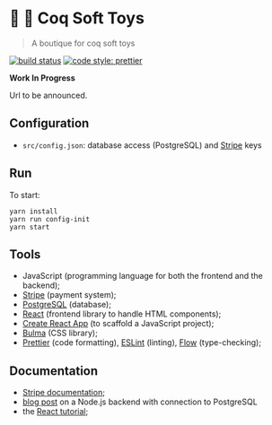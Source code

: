 # 🐓 🐻 Coq Soft Toys
> A boutique for coq soft toys

[![build status](https://img.shields.io/travis/com/clarus/coq-soft-toys.svg?style=flat-square)](https://travis-ci.com/clarus/coq-soft-toys)
[![code style: prettier](https://img.shields.io/badge/code_style-prettier-ff69b4.svg?style=flat-square)](https://github.com/prettier/prettier)

**Work In Progress**

Url to be announced.

## Configuration
* `src/config.json`: database access (PostgreSQL) and [Stripe](https://stripe.com/) keys

## Run
To start:
```
yarn install
yarn run config-init
yarn start
```

## Tools
* JavaScript (programming language for both the frontend and the backend);
* [Stripe](https://stripe.com/) (payment system);
* [PostgreSQL](https://www.postgresql.org/) (database);
* [React](https://reactjs.org/) (frontend library to handle HTML components);
* [Create React App](https://create-react-app.dev/) (to scaffold a JavaScript project);
* [Bulma](https://bulma.io/) (CSS library);
* [Prettier](https://prettier.io/) (code formatting), [ESLint](https://eslint.org/) (linting), [Flow](https://flow.org/) (type-checking);

## Documentation
* [Stripe documentation](https://stripe.com/docs);
* [blog post](https://blog.logrocket.com/setting-up-a-restful-api-with-node-js-and-postgresql-d96d6fc892d8/) on a Node.js backend with connection to PostgreSQL
* the [React tutorial](https://reactjs.org/tutorial/tutorial.html);
